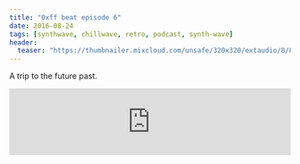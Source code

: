```yaml
---
title: "0xff beat episode 6"
date: 2016-08-24
tags: [synthwave, chillwave, retro, podcast, synth-wave]
header:
  teaser: "https://thumbnailer.mixcloud.com/unsafe/320x320/extaudio/8/8/7/3/1c27-cd5a-428e-9eb9-31b6f96ff758"
---
```


A trip to the future past.

<iframe width="100%" height="120" src="https://www.mixcloud.com/widget/iframe/?hide_cover=1&light=1&feed=%2F0xff-beat%2F0xff-beat-episode-6%2F" frameborder="0" ></iframe>
